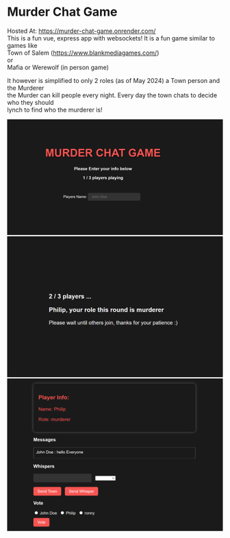 # Murder Chat Game 
Hosted At: https://murder-chat-game.onrender.com/  
This is a fun vue, express app with websockets! It is a fun game similar to games like  
Town of Salem (https://www.blankmediagames.com/)  
or  
Mafia or Werewolf (in person game)  
  
It however is simplified to only 2 roles (as of May 2024) a Town person and the Murderer  
the Murder can kill people every night. Every day the town chats to decide who they should  
lynch to find who the murderer is!  

![Home](./images/murderHome.png)
![Waiting_Room](./images/murderWait.png)
![Game](./images/murderGame.png)

